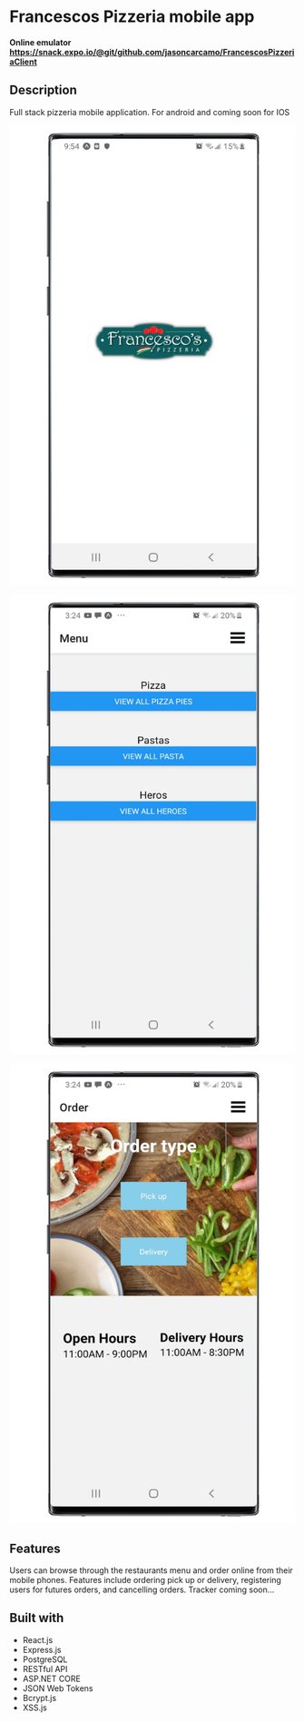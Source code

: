 # Francescos Pizzeria mobile app

#### Online emulator https://snack.expo.io/@git/github.com/jasoncarcamo/FrancescosPizzeriaClient

## Description
Full stack pizzeria mobile application. For android and coming soon for IOS

![Francescos Pizzeria](/github_images/francescos1.png)<br/>

![Francescos Pizzeria](/github_images/francescos2.png)<br/>

![Francescos Pizzeria](/github_images/francescos3.png)<br/>

## Features
Users can browse through the restaurants menu and order online from their mobile phones. Features include ordering pick up or delivery, registering users for futures orders, and  cancelling orders.
Tracker coming soon...

## Built with
- React.js
- Express.js
- PostgreSQL
- RESTful API
- ASP.NET CORE
- JSON Web Tokens
- Bcrypt.js
- XSS.js